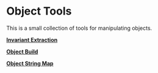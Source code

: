 # Object Tools

This is a small collection of tools for manipulating objects.

**[Invariant Extraction](Halforbit.ObjectTools/InvariantExtraction/invariant-extraction.md)**

**[Object Build](Halforbit.ObjectTools/ObjectbBuild/object-build.md)**

**[Object String Map](Halforbit.ObjectTools/ObjectStringMap/object-string-map.md)**